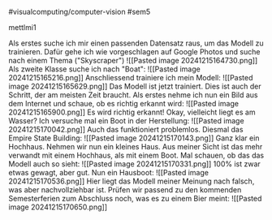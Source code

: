#visualcomputing/computer-vision #sem5 

mettlmi1

Als erstes suche ich mir einen passenden Datensatz raus, um das Modell zu trainieren. Dafür gehe ich wie vorgeschlagen auf Google Photos und suche nach einem Thema ("Skyscraper")
![[Pasted image 20241215164730.png]]
Als zweite Klasse suche ich nach "Boat":
![[Pasted image 20241215165216.png]]
Anschliessend trainiere ich mein Modell:
![[Pasted image 20241215165629.png]]
Das Modell ist jetzt trainiert. Dies ist auch der Schritt, der am meisten Zeit braucht. Als erstes nehme ich nun ein Bild aus dem Internet und schaue, ob es richtig erkannt wird:
![[Pasted image 20241215165900.png]]
Es wird richtig erkannt! Okay, vielleicht liegt es am Wasser? Ich versuche mal ein Boot in der Herstellung:
![[Pasted image 20241215170042.png]]
Auch das funktioniert problemlos. Diesmal das Empire State Building:
![[Pasted image 20241215170143.png]]
Ganz klar ein Hochhaus. Nehmen wir nun ein kleines Haus. Aus meiner Sicht ist das mehr verwandt mit einem Hochhaus, als mit einem Boot. Mal schauen, ob das das Modell auch so sieht:
![[Pasted image 20241215170331.png]]
100% ist zwar etwas gewagt, aber gut. Nun ein Hausboot:
![[Pasted image 20241215170536.png]]
Hier liegt das Modell meiner Meinung nach falsch, was aber nachvollziehbar ist. Prüfen wir passend zu den kommenden Semesterferien zum Abschluss noch, was es zu einem Bier meint:
![[Pasted image 20241215170650.png]]
